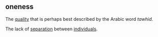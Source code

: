 ## oneness

The [quality](quality.md) that is perhaps best described by the Arabic word *tawhid*.  

The lack of [separation](separation.md) between [individuals](individual.md).  
